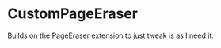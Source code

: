 CustomPageEraser
================

Builds on the PageEraser extension to just tweak is as I need it.
